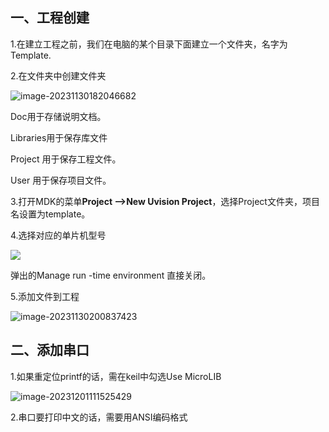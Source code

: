 ## 一、工程创建

1.在建立工程之前，我们在电脑的某个目录下面建立一个文件夹，名字为 Template.

2.在文件夹中创建文件夹

![image-20231130182046682](C:\Users\lierp\AppData\Roaming\Typora\typora-user-images\image-20231130182046682.png)

Doc用于存储说明文档。

Libraries用于保存库文件

Project 用于保存工程文件。

User 用于保存项目文件。

3.打开MDK的菜单**Project –>New Uvision Project**，选择Project文件夹，项目名设置为template。

4.选择对应的单片机型号

![](C:\Users\lierp\AppData\Roaming\Typora\typora-user-images\image-20231130182612562.png)

弹出的Manage run -time environment 直接关闭。

5.添加文件到工程

![image-20231130200837423](C:\Users\lierp\AppData\Roaming\Typora\typora-user-images\image-20231130200837423.png)





## 二、添加串口

 1.如果重定位printf的话，需在keil中勾选Use MicroLIB

![image-20231201111525429](C:\Users\lierp\AppData\Roaming\Typora\typora-user-images\image-20231201111525429.png)

2.串口要打印中文的话，需要用ANSI编码格式

